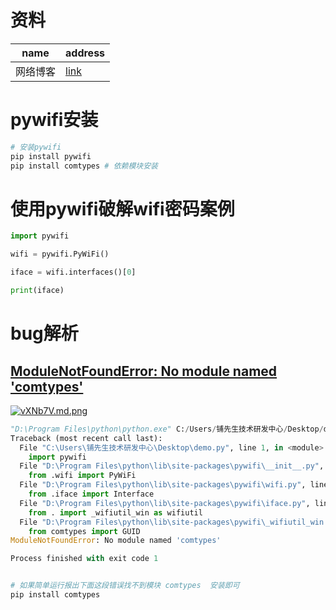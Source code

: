 # 资料

| name     | address                                                      |
| -------- | ------------------------------------------------------------ |
| 网络博客 | [link](https://blog.csdn.net/qq_25662827/article/details/122832594) |



# pywifi安装

```python
# 安装pywifi
pip install pywifi
pip install comtypes # 依赖模块安装
```



# 使用pywifi破解wifi密码案例

```python
import pywifi

wifi = pywifi.PyWiFi()

iface = wifi.interfaces()[0]

print(iface)

```





# bug解析

## [ModuleNotFoundError: No module named 'comtypes'](https://jingyan.baidu.com/article/a17d528555e7a0c199c8f261.html)

[![vXNb7V.md.png](https://gitee.com/yaolliuyang/blogImages/raw/master/blogImages/vXNb7V.md.png)](https://imgse.com/i/vXNb7V)

```python
"D:\Program Files\python\python.exe" C:/Users/铺先生技术研发中心/Desktop/demo.py
Traceback (most recent call last):
  File "C:\Users\铺先生技术研发中心\Desktop\demo.py", line 1, in <module>
    import pywifi
  File "D:\Program Files\python\lib\site-packages\pywifi\__init__.py", line 15, in <module>
    from .wifi import PyWiFi
  File "D:\Program Files\python\lib\site-packages\pywifi\wifi.py", line 15, in <module>
    from .iface import Interface
  File "D:\Program Files\python\lib\site-packages\pywifi\iface.py", line 11, in <module>
    from . import _wifiutil_win as wifiutil
  File "D:\Program Files\python\lib\site-packages\pywifi\_wifiutil_win.py", line 12, in <module>
    from comtypes import GUID
ModuleNotFoundError: No module named 'comtypes'

Process finished with exit code 1


# 如果简单运行报出下面这段错误找不到模块 comtypes  安装即可
pip install comtypes
```

